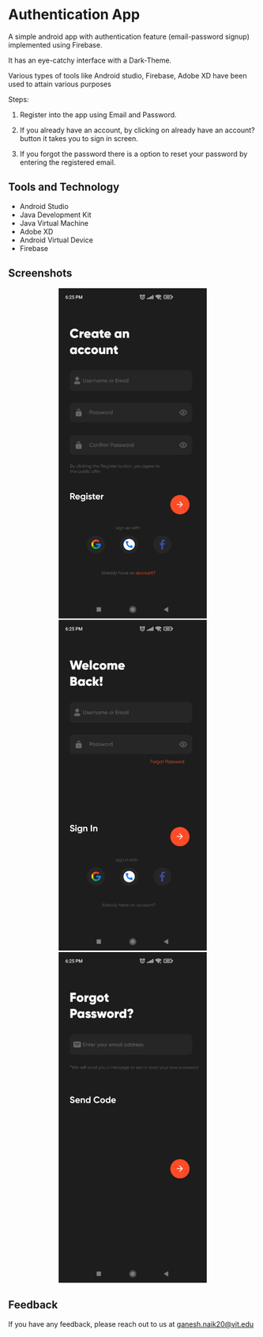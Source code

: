 # Authentication App

A simple android app with authentication feature (email-password signup) implemented using Firebase.

It has an eye-catchy interface with a Dark-Theme. 

Various types of tools like Android studio, Firebase, Adobe XD have been used to attain various purposes

Steps: 

1) Register into the app using Email and Password.

2) If you already have an account, by clicking on already have an account? button it takes you to sign in screen. 
 
3) If you forgot the password there is a option to reset your password by entering the registered email. 


## Tools and Technology 

- Android Studio
- Java Development Kit
- Java Virtual Machine
- Adobe XD
- Android Virtual Device
- Firebase

  
## Screenshots  
<p align="center">
<img src="https://github.com/GaneshNaik16/Authentication-App/blob/master/Screenshots/sign%20up.jpg?raw=true" alt="1st Commit" width="300">
<img src="https://github.com/GaneshNaik16/Authentication-App/blob/master/Screenshots/sign%20in.jpg?raw=true" alt="1st Commit" width="300">
<img src="https://github.com/GaneshNaik16/Authentication-App/blob/master/Screenshots/forgot%20pass.jpg?raw=true" alt="1st Commit" width="300">

</p>

## Feedback

If you have any feedback, please reach out to us at ganesh.naik20@vit.edu

